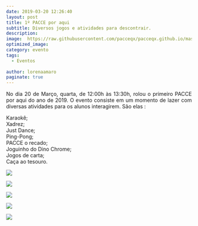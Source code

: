 ```yaml
---
date: 2019-03-20 12:26:40
layout: post
title: 1º PACCE por aqui
subtitle: Diversos jogos e atividades para descontrair.
description: 
image:  https://raw.githubusercontent.com/pacceqx/pacceqx.github.io/master/assets/pic/2019-03-20/capa.png
optimized_image: 
category: evento
tags:
  - Eventos
  
author: lorenaamaro
paginate: true
---
```


<p style = "text-align: justify">
No dia 20 de Março, quarta, de 12:00h às 13:30h, rolou o primeiro PACCE por aqui do ano de 2019. O evento consiste em um momento de lazer com diversas atividades para os alunos interagirem. São elas :  <br>

Karaokê; <br>
Xadrez; <br>
Just Dance; <br>
Ping-Pong; <br>
PACCE o recado; <br>
Joguinho do Dino Chrome; <br>
Jogos de carta; <br>
Caça ao tesouro. <br>

</p>

![](https://raw.githubusercontent.com/pacceqx/pacceqx.github.io/master/assets/pic/2019-03-20/pacce1.png)

![](https://raw.githubusercontent.com/pacceqx/pacceqx.github.io/master/assets/pic/2019-03-20/pacce2.png)

![](https://raw.githubusercontent.com/pacceqx/pacceqx.github.io/master/assets/pic/2019-03-20/pacce3.png)

![](https://raw.githubusercontent.com/pacceqx/pacceqx.github.io/master/assets/pic/2019-03-20/pacce4.png)

![](https://raw.githubusercontent.com/pacceqx/pacceqx.github.io/master/assets/pic/2019-03-20/pacce5.png)


